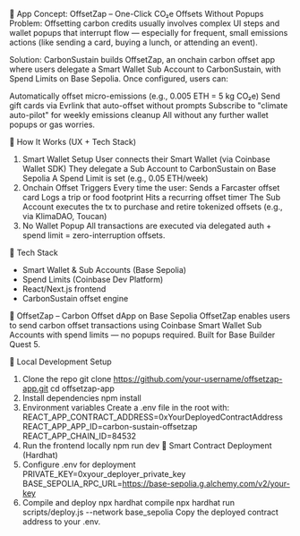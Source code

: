 🌱 App Concept: OffsetZap – One-Click CO₂e Offsets Without Popups Problem: Offsetting carbon credits usually involves complex UI steps and wallet popups that interrupt flow — especially for frequent, small emissions actions (like sending a card, buying a lunch, or attending an event).

Solution: CarbonSustain builds OffsetZap, an onchain carbon offset app where users delegate a Smart Wallet Sub Account to CarbonSustain, with Spend Limits on Base Sepolia. Once configured, users can:

Automatically offset micro-emissions (e.g., 0.005 ETH = 5 kg CO₂e) Send gift cards via Evrlink that auto-offset without prompts Subscribe to "climate auto-pilot" for weekly emissions cleanup All without any further wallet popups or gas worries.

💸 How It Works (UX + Tech Stack)

1. Smart Wallet Setup User connects their Smart Wallet (via Coinbase Wallet SDK) They delegate a Sub Account to CarbonSustain on Base Sepolia A Spend Limit is set (e.g., 0.05 ETH/week)
2. Onchain Offset Triggers Every time the user: Sends a Farcaster offset card Logs a trip or food footprint Hits a recurring offset timer The Sub Account executes the tx to purchase and retire tokenized offsets (e.g., via KlimaDAO, Toucan)
3. No Wallet Popup All transactions are executed via delegated auth + spend limit = zero-interruption offsets.

🧠 Tech Stack

- Smart Wallet & Sub Accounts (Base Sepolia)
- Spend Limits (Coinbase Dev Platform)
- React/Next.js frontend
- CarbonSustain offset engine

🌱 OffsetZap – Carbon Offset dApp on Base Sepolia OffsetZap enables users to send carbon offset transactions using Coinbase Smart Wallet Sub Accounts with spend limits — no popups required. Built for Base Builder Quest 5.

🔧 Local Development Setup

1. Clone the repo git clone https://github.com/your-username/offsetzap-app.git cd offsetzap-app
2. Install dependencies npm install
3. Environment variables Create a .env file in the root with: REACT_APP_CONTRACT_ADDRESS=0xYourDeployedContractAddress REACT_APP_APP_ID=carbon-sustain-offsetzap REACT_APP_CHAIN_ID=84532
4. Run the frontend locally npm run dev 🔨 Smart Contract Deployment (Hardhat)
5. Configure .env for deployment PRIVATE_KEY=0xyour_deployer_private_key BASE_SEPOLIA_RPC_URL=https://base-sepolia.g.alchemy.com/v2/your-key
6. Compile and deploy npx hardhat compile npx hardhat run scripts/deploy.js --network base_sepolia Copy the deployed contract address to your .env.
